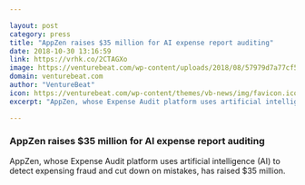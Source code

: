 ```yaml
---

layout: post
category: press
title: "AppZen raises $35 million for AI expense report auditing"
date: 2018-10-30 13:16:59
link: https://vrhk.co/2CTAGXo
image: https://venturebeat.com/wp-content/uploads/2018/08/57979d7a77cf5713757b665f.png?fit=1072%2C804&strip=all
domain: venturebeat.com
author: "VentureBeat"
icon: https://venturebeat.com/wp-content/themes/vb-news/img/favicon.ico
excerpt: "AppZen, whose Expense Audit platform uses artificial intelligence (AI) to detect expensing fraud and cut down on mistakes, has raised $35 million."

---
```


### AppZen raises $35 million for AI expense report auditing

AppZen, whose Expense Audit platform uses artificial intelligence (AI) to detect expensing fraud and cut down on mistakes, has raised $35 million.